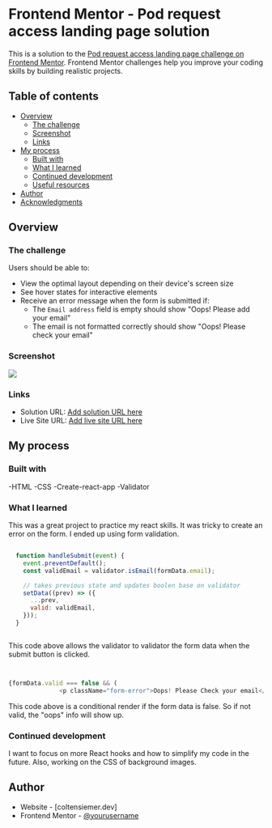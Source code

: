 # Frontend Mentor - Pod request access landing page solution

This is a solution to the [Pod request access landing page challenge on Frontend Mentor](https://www.frontendmentor.io/challenges/pod-request-access-landing-page-eyTmdkLSG). Frontend Mentor challenges help you improve your coding skills by building realistic projects. 

## Table of contents

- [Overview](#overview)
  - [The challenge](#the-challenge)
  - [Screenshot](#screenshot)
  - [Links](#links)
- [My process](#my-process)
  - [Built with](#built-with)
  - [What I learned](#what-i-learned)
  - [Continued development](#continued-development)
  - [Useful resources](#useful-resources)
- [Author](#author)
- [Acknowledgments](#acknowledgments)


## Overview

### The challenge

Users should be able to:

- View the optimal layout depending on their device's screen size
- See hover states for interactive elements
- Receive an error message when the form is submitted if:
  - The `Email address` field is empty should show "Oops! Please add your email"
  - The email is not formatted correctly should show "Oops! Please check your email"

### Screenshot

![](./screenshot.jpg)




### Links

- Solution URL: [Add solution URL here](https://your-solution-url.com)
- Live Site URL: [Add live site URL here](https://your-live-site-url.com)

## My process

### Built with

-HTML
-CSS
-Create-react-app
-Validator 



### What I learned

This was a great project to practice my react skills. It was tricky to create an error on the form. I ended up using form validation. 

```js 

  function handleSubmit(event) {
    event.preventDefault();
    const validEmail = validator.isEmail(formData.email);

    // takes previous state and updates boolen base on validator
    setData((prev) => ({
      ...prev,
      valid: validEmail,
    }));
  }



```
This code above allows the validator to validator the form data when the submit button is clicked. 

```js 


{formData.valid === false && (
              <p className="form-error">Oops! Please Check your email</p>

```

This code above is a conditional render if the form data is false. So if not valid, the "oops" info will show up. 

### Continued development

I want to focus on more React hooks and how to simplify my code in the future. Also, working on the CSS of background images. 


## Author

- Website - [coltensiemer.dev]
- Frontend Mentor - [@yourusername](https://www.frontendmentor.io/profile/coltensiemer)


